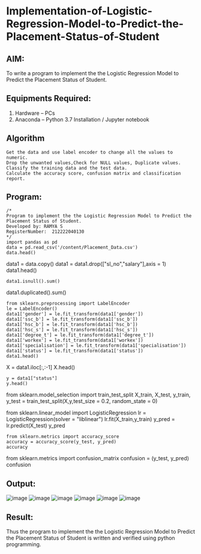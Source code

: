 # Implementation-of-Logistic-Regression-Model-to-Predict-the-Placement-Status-of-Student

## AIM:
To write a program to implement the the Logistic Regression Model to Predict the Placement Status of Student.

## Equipments Required:
1. Hardware – PCs
2. Anaconda – Python 3.7 Installation / Jupyter notebook

## Algorithm
```
Get the data and use label encoder to change all the values to numeric.
Drop the unwanted values,Check for NULL values, Duplicate values.
Classify the training data and the test data. 
Calculate the accuracy score, confusion matrix and classification report.
```

## Program:
```
/*
Program to implement the the Logistic Regression Model to Predict the Placement Status of Student.
Developed by: RAMYA S
RegisterNumber:  212222040130
*/
import pandas as pd
data = pd.read_csv('/content/Placement_Data.csv')
data.head()
```
data1 = data.copy()
data1 = data1.drop(["sl_no","salary"],axis = 1)
data1.head()
```
data1.isnull().sum()
```
data1.duplicated().sum()
```
from sklearn.preprocessing import LabelEncoder
le = LabelEncoder()
data1['gender'] = le.fit_transform(data1['gender'])
data1['ssc_b'] = le.fit_transform(data1['ssc_b'])
data1['hsc_b'] = le.fit_transform(data1['hsc_b'])
data1['hsc_s'] = le.fit_transform(data1['hsc_s'])
data1['degree_t'] = le.fit_transform(data1['degree_t'])
data1['workex'] = le.fit_transform(data1['workex'])
data1['specialisation'] = le.fit_transform(data1['specialisation'])
data1['status'] = le.fit_transform(data1['status'])
data1.head()
```
X = data1.iloc[:,:-1]
X.head()
```
y = data1["status"]
y.head()
```
from sklearn.model_selection import train_test_split
X_train, X_test, y_train, y_test = train_test_split(X,y,test_size = 0.2, random_state = 0)

from sklearn.linear_model import LogisticRegression
lr = LogisticRegression(solver = "liblinear")
lr.fit(X_train,y_train)
y_pred = lr.predict(X_test)
y_pred
```
from sklearn.metrics import accuracy_score
accuracy = accuracy_score(y_test, y_pred)
accuracy
```

from sklearn.metrics import confusion_matrix
confusion = (y_test, y_pred)
confusion














## Output:
![image](https://github.com/user-attachments/assets/8d539355-17f5-4585-b341-c6ec13e35fe7)
![image](https://github.com/user-attachments/assets/fb629818-288c-4c7e-8e43-f868d64d5e20)
![image](https://github.com/user-attachments/assets/21b90e58-3e9f-459c-86a3-265456ca34e3)
![image](https://github.com/user-attachments/assets/a0e79d9d-fb22-4989-80f7-c3e1cffe2eb3)
![image](https://github.com/user-attachments/assets/74b77b08-29f2-4844-ac16-427ccbaf5e22)
![image](https://github.com/user-attachments/assets/2adaab86-81bb-41c1-8cd8-e9b824b53e31)









## Result:
Thus the program to implement the the Logistic Regression Model to Predict the Placement Status of Student is written and verified using python programming.
